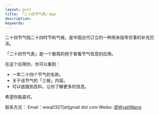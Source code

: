 ```yaml
---
layout: post
title: 「二十四节气表」App
description:
keywords:
---
```

二十四节气指二十四时节和气候，是中国古代订立的一种用来指导农事的补充历法。

「二十四节气表」是一个极简的用于查看节气信息的应用。

在这个应用你，你可以看到：

- 一年二十四个节气的名称。
- 关于该节气的「三候」内容。
- 可以链接到百科，让你了解更多的信息。

希望你能喜欢。

联系方式：
Email：wwq0327[at]gmail dot com
Weibo: [@WyattWang](http://weibo.com/wyatt)
